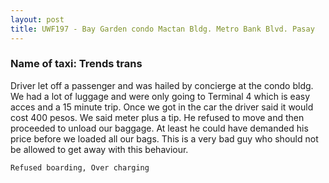 ```yaml
---
layout: post
title: UWF197 - Bay Garden condo Mactan Bldg. Metro Bank Blvd. Pasay
---
```


### Name of taxi: Trends trans

Driver let off a passenger and was hailed by concierge at the condo bldg. We had a lot of luggage and were only going to Terminal 4 which is easy acces and a 15 minute trip. Once we got in the car the driver said it would cost 400 pesos. We said meter plus a tip. He refused to move and then proceeded to unload our baggage. At least he could have demanded his price before we loaded all our bags. This is a very bad guy who should not be allowed to get away with this behaviour.

```Refused boarding, Over charging```
